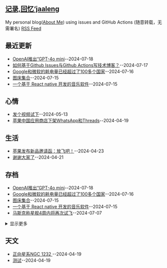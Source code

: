 ## [记录,回忆‘jaaleng](https://jaaleng.github.io/gitblog/)
My personal blog([About Me](https://github.com/jaaleng/gitblog/issues/2)) using issues and GitHub Actions (随意转载，无需署名)
[RSS Feed](https://raw.githubusercontent.com/jaaleng/gitblog/master/feed.xml)

## 最近更新
- [OpenAI推出“GPT-4o mini](https://github.com/jaaleng/gitblog/issues/21)--2024-07-18
- [如何基于Github Issues与Github Actions写技术博客？](https://github.com/jaaleng/gitblog/issues/20)--2024-07-17
- [Google和微软的耗电量已经超过了100多个国家](https://github.com/jaaleng/gitblog/issues/19)--2024-07-16
- [图床集合](https://github.com/jaaleng/gitblog/issues/18)--2024-07-15
- [一个基于 React native 开发的音乐软件](https://github.com/jaaleng/gitblog/issues/17)--2024-07-15
## 心情
- [发个视频试下](https://github.com/jaaleng/gitblog/issues/11)--2024-05-13
- [苹果中国应用商店下架WhatsApp和Threads](https://github.com/jaaleng/gitblog/issues/4)--2024-04-19
## 生活
- [苹果发布新品邀请函：放飞吧！](https://github.com/jaaleng/gitblog/issues/7)--2024-04-23
- [谢谢大家了](https://github.com/jaaleng/gitblog/issues/6)--2024-04-21
## 存档
- [OpenAI推出“GPT-4o mini](https://github.com/jaaleng/gitblog/issues/21)--2024-07-18
- [Google和微软的耗电量已经超过了100多个国家](https://github.com/jaaleng/gitblog/issues/19)--2024-07-16
- [图床集合](https://github.com/jaaleng/gitblog/issues/18)--2024-07-15
- [一个基于 React native 开发的音乐软件](https://github.com/jaaleng/gitblog/issues/17)--2024-07-15
- [马斯克称星舰4周内将再次试飞](https://github.com/jaaleng/gitblog/issues/16)--2024-07-07
<details><summary>显示更多</summary>

- [腾讯视频 visionOS 端今日上线 提供逾 600 部作品](https://github.com/jaaleng/gitblog/issues/15)--2024-06-14
- [庆余年 第二季 ](https://github.com/jaaleng/gitblog/issues/14)--2024-05-22
- [一个开源的多人在线协作知识库应用](https://github.com/jaaleng/gitblog/issues/13)--2024-05-21
- [一个免费电子书下载站](https://github.com/jaaleng/gitblog/issues/10)--2024-05-06
- [TensorFlow Internals.](https://github.com/jaaleng/gitblog/issues/9)--2024-05-05
- [微信视频号下载工具](https://github.com/jaaleng/gitblog/issues/8)--2024-05-01
- [测](https://github.com/jaaleng/gitblog/issues/3)--2024-04-19
</details>

## 天文
- [正向星系NGC 1232  ](https://github.com/jaaleng/gitblog/issues/5)--2024-04-19
- [测试](https://github.com/jaaleng/gitblog/issues/2)--2024-04-19
